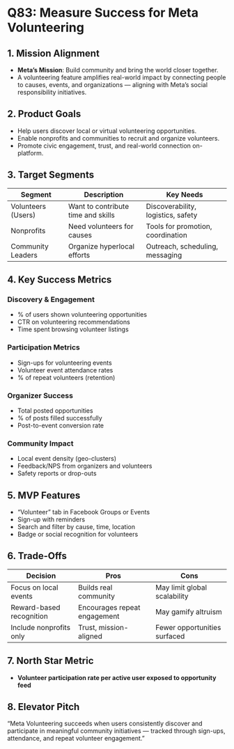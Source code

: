 # Q83: Measure Success for Meta Volunteering

## 1. Mission Alignment
- **Meta’s Mission**: Build community and bring the world closer together.
- A volunteering feature amplifies real-world impact by connecting people to causes, events, and organizations — aligning with Meta’s social responsibility initiatives.

## 2. Product Goals
- Help users discover local or virtual volunteering opportunities.
- Enable nonprofits and communities to recruit and organize volunteers.
- Promote civic engagement, trust, and real-world connection on-platform.

## 3. Target Segments

| Segment              | Description                             | Key Needs                           |
|----------------------|------------------------------------------|--------------------------------------|
| Volunteers (Users)   | Want to contribute time and skills       | Discoverability, logistics, safety   |
| Nonprofits           | Need volunteers for causes               | Tools for promotion, coordination    |
| Community Leaders    | Organize hyperlocal efforts              | Outreach, scheduling, messaging      |

## 4. Key Success Metrics

### Discovery & Engagement
- % of users shown volunteering opportunities
- CTR on volunteering recommendations
- Time spent browsing volunteer listings

### Participation Metrics
- Sign-ups for volunteering events
- Volunteer event attendance rates
- % of repeat volunteers (retention)

### Organizer Success
- Total posted opportunities
- % of posts filled successfully
- Post-to-event conversion rate

### Community Impact
- Local event density (geo-clusters)
- Feedback/NPS from organizers and volunteers
- Safety reports or drop-outs

## 5. MVP Features
- “Volunteer” tab in Facebook Groups or Events
- Sign-up with reminders
- Search and filter by cause, time, location
- Badge or social recognition for volunteers

## 6. Trade-Offs

| Decision                         | Pros                              | Cons                                 |
|----------------------------------|-----------------------------------|--------------------------------------|
| Focus on local events            | Builds real community             | May limit global scalability         |
| Reward-based recognition         | Encourages repeat engagement      | May gamify altruism                  |
| Include nonprofits only          | Trust, mission-aligned            | Fewer opportunities surfaced         |

## 7. North Star Metric
- **Volunteer participation rate per active user exposed to opportunity feed**

## 8. Elevator Pitch
“Meta Volunteering succeeds when users consistently discover and participate in meaningful community initiatives — tracked through sign-ups, attendance, and repeat volunteer engagement.”
